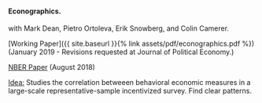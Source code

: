 ---
---

#### Econographics.

with Mark Dean, Pietro Ortoleva, Erik Snowberg, and Colin Camerer.

[Working Paper]({{ site.baseurl }}{% link assets/pdf/econographics.pdf %}) (January 2019 - Revisions requested at Journal of Political Economy.)

[NBER Paper](https://www.nber.org/papers/w24931) (August 2018)

<ins>Idea:</ins> Studies the correlation betweeen behavioral economic measures in a large-scale representative-sample incentivized survey. Find clear patterns.
